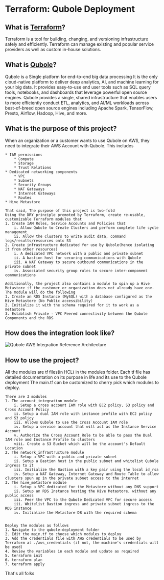 # Terraform: Qubole Deployment 

<h2>What is <a href="https://www.terraform.io/">Terraform</a>?</h2>
<p>
    Terraform is a tool for building, changing, and versioning infrastructure safely and efficiently. 
    Terraform can manage existing and popular service providers as well as custom in-house solutions.
</p>

<h2>What is <a href="https://www.qubole.com/">Qubole</a>?</h2>
<p>
    Qubole is a Single platform for end-to-end big data processing
    It is the only cloud-native platform to deliver deep analytics, AI, and machine learning for your big data. 
    It provides easy-to-use end user tools such as SQL query tools, notebooks, and dashboards that leverage powerful open source engines. 
    Qubole provides a single, shared infrastructure that enables users to more efficiently conduct ETL, analytics, and AI/ML workloads 
    across best-of-breed open source engines including Apache Spark, TensorFlow, Presto, Airflow, Hadoop, Hive, and more.
</p>

<h2>What is the purpose of this project?</h2>
<p>
    When an organization or a customer wants to use Qubole on AWS, they need to integrate their AWS Account with Qubole. This includes
    
    * IAM permissions
        * Compute
        * Storage
        * Trust Relations
    * Dedicated networking components
        * VPC
        * Subnets
        * Security Groups
        * NAT Gateways
        * Internet Gateways
        * Routes
    * Hive Metastore
    
    That said, The purpose of this project is two-fold
    Using the DRY principle promoted by Terraform, create re-usable, customizable Terraform modules that
    1. Create IAM Roles, Service Accounts and Policies that 
        i. Allow Qubole to Create Clusters and perform complete life cycle management
        ii. Allow the clusters to write audit data, command logs/results/resources onto S3
    2. Create infrastructure dedicated for use by Qubole(hence isolating it from other resources)
        i. A dedicated VPC network with a public and private subnet
        ii. A bastion host for securing communications with Qubole
        iii. A NAT Gateway to secure outbound communications in the private subnet
        iv. Associated security group rules to secure inter-component communications
        
    Additionally, the project also contains a module to spin up a Hive Metastore if the customer or organization does not already have one.
    The module will do the following
    1. Create an RDS Instance (MySQL) with a database configured as the Hive Metastore (No Public accessibility)
    2. Initialize it with the schema required for it to work as a metastore
    3. Establish Private - VPC Peered connectivity between the Qubole Components and the RDS
</p>       

<h2>How does the integration look like?</h2>
<p>
    <img src="./readme_files/qubole_aws_integration.png" title="Qubole AWS Integration Reference Architecture">
</p>

<h2>How to use the project?</h2>
<p>
    All the modules are tf files(in HCL) in the modules folder. Each tf file has detailed documentation on its purpose in life and its use to the Qubole deployment
    The main.tf can be customized to cherry pick which modules to deploy.
</p>

    There are 3 modules
    1. The account_integration module
        i. Setup a cross account IAM role with EC2 policy, S3 policy and Cross Account Policy
        ii. Setup a dual IAM role with instance profile with EC2 policy and S3 policy
        iii. Allows Qubole to use the Cross Account IAM role
        iv. Setup a service account that will act as the Instance Service Account
        v. Authorize the Cross Account Role to be able to pass the Dual IAM role and Instance Profile to clusters
        viii. Create a S3 Bucket which will be the account's Default Location
    2. The network_infrastructure module
        i. Setup a VPC with a public and private subnet
        ii. Setup a Bastion host in the public subnet and whitelist Qubole ingress to it
        iii. Initialize the Bastion with a key pair using the local id_rsa
        iv. Setup a NAT Gateway, Internet Gateway and Route Table to allow clusters spun up in the private subnet access to the internet
    3. The hive_metastore module
        i. Setup a VPC dedicated for the Metastore without any DNS support 
        ii. Setup an RDS Instance hosting the Hive Metastore, without any public access
        iii. Peer the VPC to the Qubole Dedicated VPC for secure access
        iii. Whitelist Bastion ingress and private subnet ingress to the RDS instance
        iv. Initialize the Metastore DB with the required schema


    Deploy the modules as follows
    1. Navigate to the qubole-deployment folder
    2. Edit the main.tf to choose which modules to deploy
    3. Add the credentials file with AWS credentials to be used by Terraform at ./aws_credentials (if not, the machine's credentials will be used)
    4. Review the variables in each module and update as required
    5. terraform init
    6. terraform plan
    7. terraform apply


<p>That's all folks</p>